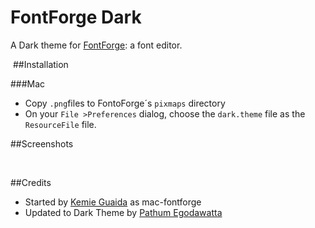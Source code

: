 FontForge Dark
==============

A Dark theme for [FontForge](http://fontforge.org/): a font editor.

<img src="https://raw.githubusercontent.com/mooniak/mac-fontforge/master/screenshots/screen_1.png" alt>
##Installation

###Mac

* Copy  `.png`files to FontoForge´s  `pixmaps` directory
* On your `File >Preferences` dialog, choose the `dark.theme` file as the `ResourceFile` file.


##Screenshots

<img src="https://raw.githubusercontent.com/mooniak/mac-fontforge/master/screenshots/screen_2.png" alt>
<img src="https://raw.githubusercontent.com/mooniak/mac-fontforge/master/screenshots/screen_3.png" alt>
<img src="https://raw.githubusercontent.com/mooniak/mac-fontforge/master/screenshots/screen_4.png" alt>


##Credits

- Started by [Kemie Guaida](http://www.monolinea.com) as mac-fontforge
- Updated to Dark Theme by [Pathum Egodawatta](http://mooniak.com)

